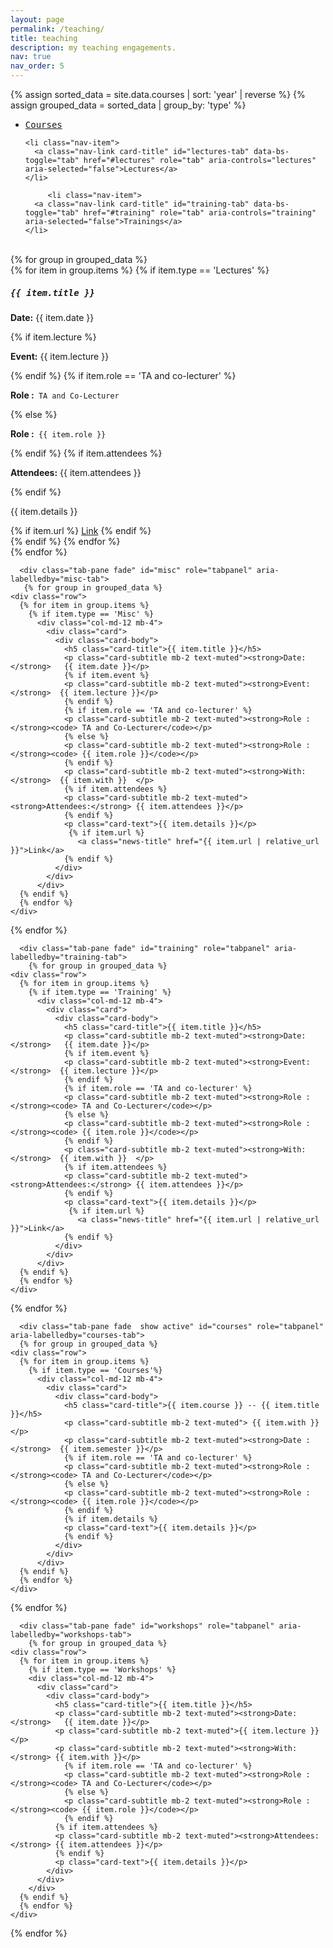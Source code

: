 ```yaml
---
layout: page
permalink: /teaching/
title: teaching
description: my teaching engagements. 
nav: true
nav_order: 5
---
```


<script src="https://cdn.jsdelivr.net/npm/bootstrap@5.1.3/dist/js/bootstrap.min.js"></script>


 <style>
  .card-title{
    font-family: 'JetBrains Mono', monospace;
  }
  </style>

  {% assign sorted_data = site.data.courses | sort: 'year' | reverse %}
  {% assign grouped_data = sorted_data | group_by: 'type' %}
  


 
  

<div class="container">
  <ul class="nav nav-tabs nav-fill" id="myTab" role="tablist">
      <li class="nav-item">
      <a class="nav-link active card-title" id="courses-tab" data-bs-toggle="tab" href="#courses" role="tab" aria-controls="courses" aria-selected="true">Courses</a>
    </li>

    <li class="nav-item">
      <a class="nav-link card-title" id="lectures-tab" data-bs-toggle="tab" href="#lectures" role="tab" aria-controls="lectures" aria-selected="false">Lectures</a>
    </li>

         <li class="nav-item">
      <a class="nav-link card-title" id="training-tab" data-bs-toggle="tab" href="#training" role="tab" aria-controls="training" aria-selected="false">Trainings</a>
    </li>
 
  </ul>
  <div class="tab-content" id="myTabContent">
 <br>
    <div class="tab-pane fade" id="lectures" role="tabpanel" aria-labelledby="lectures-tab">    
    {% for group in grouped_data %}
    <div class="row">
      {% for item in group.items %}
        {% if item.type == 'Lectures'  %}
          <div class="col-md-12 mb-4">
            <div class="card">
              <div class="card-body">
                <h5 class="card-title">{{ item.title }}</h5>
                <p class="card-subtitle mb-2 text-muted"><strong>Date:</strong>   {{ item.date }}</p>
                {% if item.lecture %}
                <p class="card-subtitle mb-2 text-muted"><strong>Event:</strong>  {{ item.lecture }}</p>
                {% endif %}
                {% if item.role == 'TA and co-lecturer' %}
                <p class="card-subtitle mb-2 text-muted"><strong>Role :</strong><code> TA and Co-Lecturer</code></p>
                {% else %}
                <p class="card-subtitle mb-2 text-muted"><strong>Role :</strong><code> {{ item.role }}</code></p>
                {% endif %}
                {% if item.attendees %}
                <p class="card-subtitle mb-2 text-muted"><strong>Attendees:</strong> {{ item.attendees }}</p>
                {% endif %}               
                <p class="card-text">{{ item.details }}</p>
                 {% if item.url %}
                   <a class="news-title" href="{{ item.url | relative_url }}">Link</a>
                {% endif %}
              </div>
            </div>
          </div>
      {% endif %}
      {% endfor %}
    </div>
  {% endfor %}
   </div>

      <div class="tab-pane fade" id="misc" role="tabpanel" aria-labelledby="misc-tab">       
       {% for group in grouped_data %}
    <div class="row">
      {% for item in group.items %}
        {% if item.type == 'Misc' %}
          <div class="col-md-12 mb-4">
            <div class="card">
              <div class="card-body">
                <h5 class="card-title">{{ item.title }}</h5>
                <p class="card-subtitle mb-2 text-muted"><strong>Date:</strong>   {{ item.date }}</p>
                {% if item.event %}
                <p class="card-subtitle mb-2 text-muted"><strong>Event:</strong>  {{ item.lecture }}</p>
                {% endif %}
                {% if item.role == 'TA and co-lecturer' %}
                <p class="card-subtitle mb-2 text-muted"><strong>Role :</strong><code> TA and Co-Lecturer</code></p>
                {% else %}
                <p class="card-subtitle mb-2 text-muted"><strong>Role :</strong><code> {{ item.role }}</code></p>
                {% endif %}
                <p class="card-subtitle mb-2 text-muted"><strong>With:</strong>  {{ item.with }}  </p>
                {% if item.attendees %}
                <p class="card-subtitle mb-2 text-muted"><strong>Attendees:</strong> {{ item.attendees }}</p>
                {% endif %}               
                <p class="card-text">{{ item.details }}</p>
                 {% if item.url %}
                   <a class="news-title" href="{{ item.url | relative_url }}">Link</a>
                {% endif %}
              </div>
            </div>
          </div>
      {% endif %}
      {% endfor %}
    </div>
  {% endfor %}   
      </div>

      <div class="tab-pane fade" id="training" role="tabpanel" aria-labelledby="training-tab">    
        {% for group in grouped_data %}
    <div class="row">
      {% for item in group.items %}
        {% if item.type == 'Training' %}
          <div class="col-md-12 mb-4">
            <div class="card">
              <div class="card-body">
                <h5 class="card-title">{{ item.title }}</h5>
                <p class="card-subtitle mb-2 text-muted"><strong>Date:</strong>   {{ item.date }}</p>
                {% if item.event %}
                <p class="card-subtitle mb-2 text-muted"><strong>Event:</strong>  {{ item.lecture }}</p>
                {% endif %}
                {% if item.role == 'TA and co-lecturer' %}
                <p class="card-subtitle mb-2 text-muted"><strong>Role :</strong><code> TA and Co-Lecturer</code></p>
                {% else %}
                <p class="card-subtitle mb-2 text-muted"><strong>Role :</strong><code> {{ item.role }}</code></p>
                {% endif %}
                <p class="card-subtitle mb-2 text-muted"><strong>With:</strong>  {{ item.with }}  </p>
                {% if item.attendees %}
                <p class="card-subtitle mb-2 text-muted"><strong>Attendees:</strong> {{ item.attendees }}</p>
                {% endif %}               
                <p class="card-text">{{ item.details }}</p>
                 {% if item.url %}
                   <a class="news-title" href="{{ item.url | relative_url }}">Link</a>
                {% endif %}
              </div>
            </div>
          </div>
      {% endif %}
      {% endfor %}
    </div>
  {% endfor %}   
      </div>

      <div class="tab-pane fade  show active" id="courses" role="tabpanel" aria-labelledby="courses-tab">  
      {% for group in grouped_data %}
    <div class="row">
      {% for item in group.items %}
        {% if item.type == 'Courses'%}
          <div class="col-md-12 mb-4">
            <div class="card">
              <div class="card-body">
                <h5 class="card-title">{{ item.course }} -- {{ item.title }}</h5>
                <p class="card-subtitle mb-2 text-muted"> {{ item.with }}</p>
                <p class="card-subtitle mb-2 text-muted"><strong>Date :</strong>  {{ item.semester }}</p>           
                {% if item.role == 'TA and co-lecturer' %}
                <p class="card-subtitle mb-2 text-muted"><strong>Role :</strong><code> TA and Co-Lecturer</code></p>
                {% else %}
                <p class="card-subtitle mb-2 text-muted"><strong>Role :</strong><code> {{ item.role }}</code></p>
                {% endif %}
                {% if item.details %}
                <p class="card-text">{{ item.details }}</p>
                {% endif %}
              </div>
            </div>
          </div>   
      {% endif %}
      {% endfor %}
    </div>
  {% endfor %}    
      </div>

      <div class="tab-pane fade" id="workshops" role="tabpanel" aria-labelledby="workshops-tab"> 
        {% for group in grouped_data %}
    <div class="row">
      {% for item in group.items %}  
        {% if item.type == 'Workshops' %}
        <div class="col-md-12 mb-4">
          <div class="card">
            <div class="card-body">
              <h5 class="card-title">{{ item.title }}</h5>
              <p class="card-subtitle mb-2 text-muted"><strong>Date:</strong>   {{ item.date }}</p>
              <p class="card-subtitle mb-2 text-muted">{{ item.lecture }}</p>
              <p class="card-subtitle mb-2 text-muted"><strong>With:</strong> {{ item.with }}</p>
                {% if item.role == 'TA and co-lecturer' %}
                <p class="card-subtitle mb-2 text-muted"><strong>Role :</strong><code> TA and Co-Lecturer</code></p>
                {% else %}
                <p class="card-subtitle mb-2 text-muted"><strong>Role :</strong><code> {{ item.role }}</code></p>
                {% endif %}
              {% if item.attendees %}
              <p class="card-subtitle mb-2 text-muted"><strong>Attendees:</strong> {{ item.attendees }}</p>
              {% endif %}
              <p class="card-text">{{ item.details }}</p>
            </div>
          </div>
        </div>
      {% endif %}
      {% endfor %}
    </div>
  {% endfor %}    
      </div>
  </div> 
</div>




 


<!--  

  {% for group in grouped_data %}
    <div class="row">
      {% for item in group.items %}
        {% if item.type == 'Lectures' or item.type == 'Misc'  or item.type == 'Training' %}
          <div class="col-md-12 mb-4">
            <div class="card">
              <div class="card-body">
                <h5 class="card-title">{{ item.title }}</h5>
                <p class="card-subtitle mb-2 text-muted"><strong>Date:</strong>   {{ item.date }}</p>
                {% if item.event %}
                <p class="card-subtitle mb-2 text-muted"><strong>Event:</strong>  {{ item.lecture }}</p>
                {% endif %}
                {% if item.role == 'TA and co-lecturer' %}
                <p class="card-subtitle mb-2 text-muted"><strong>Role :</strong><code> TA and Co-Lecturer</code></p>
                {% else %}
                <p class="card-subtitle mb-2 text-muted"><strong>Role :</strong><code> {{ item.role }}</code></p>
                {% endif %}
                <p class="card-subtitle mb-2 text-muted"><strong>With:</strong>  {{ item.with }}  </p>
                {% if item.attendees %}
                <p class="card-subtitle mb-2 text-muted"><strong>Attendees:</strong> {{ item.attendees }}</p>
                {% endif %}               
                <p class="card-text">{{ item.details }}</p>
                 {% if item.url %}
                   <a class="news-title" href="{{ item.url | relative_url }}">Link</a>
                {% endif %}
              </div>
            </div>
          </div>
        {% elsif item.type == 'Courses'%}
          <div class="col-md-12 mb-4">
            <div class="card">
              <div class="card-body">
                <h5 class="card-title">{{ item.course }} -- {{ item.title }}</h5>
                <p class="card-subtitle mb-2 text-muted"><strong>University :</strong> {{ item.with }}</p>
                <p class="card-subtitle mb-2 text-muted"><strong>Date :</strong>  {{ item.semester }}</p>           
                {% if item.role == 'TA and co-lecturer' %}
                <p class="card-subtitle mb-2 text-muted"><strong>Role :</strong><code> TA and Co-Lecturer</code></p>
                {% else %}
                <p class="card-subtitle mb-2 text-muted"><strong>Role :</strong><code> {{ item.role }}</code></p>
                {% endif %}
                {% if item.details %}
                <p class="card-text">{{ item.details }}</p>
                {% endif %}
              </div>
            </div>
          </div>   
        {% elsif item.type == 'Workshops' %}
        <div class="col-md-12 mb-4">
          <div class="card">
            <div class="card-body">
              <h5 class="card-title">{{ item.title }}</h5>
              <p class="card-subtitle mb-2 text-muted"><strong>Date:</strong>   {{ item.date }}</p>
              <p class="card-subtitle mb-2 text-muted">{{ item.lecture }}</p>
              <p class="card-subtitle mb-2 text-muted"><strong>With:</strong> {{ item.with }}</p>
                {% if item.role == 'TA and co-lecturer' %}
                <p class="card-subtitle mb-2 text-muted"><strong>Role :</strong><code> TA and Co-Lecturer</code></p>
                {% else %}
                <p class="card-subtitle mb-2 text-muted"><strong>Role :</strong><code> {{ item.role }}</code></p>
                {% endif %}
              {% if item.attendees %}
              <p class="card-subtitle mb-2 text-muted"><strong>Attendees:</strong> {{ item.attendees }}</p>
              {% endif %}
              <p class="card-text">{{ item.details }}</p>
            </div>
          </div>
        </div>
      {% endif %}
      {% endfor %}
    </div>
  {% endfor %}
   -->
